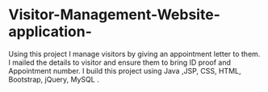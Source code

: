 # Visitor-Management-Website-application-
Using this project I manage visitors by giving an appointment letter to them. 
I mailed the details to visitor and ensure them to bring ID proof and Appointment number.
I build this project using Java ,JSP, CSS, HTML, Bootstrap, jQuery, MySQL .
